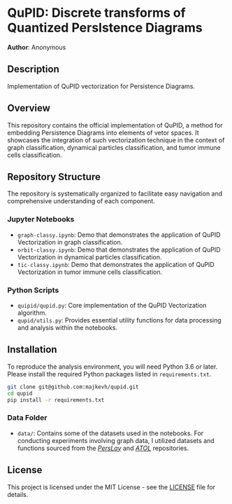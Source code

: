 # QuPID: Discrete transforms of Quantized PersIstence Diagrams
**Author**: Anonymous

## Description
Implementation of QuPID vectorization for Persistence Diagrams.

## Overview
This repository contains the official implementation of QuPID, a method for embedding Persistence Diagrams into elements of vetor spaces. It showcases the integration of such vectorization technique in the context of graph classification, dynamical particles classification, and tumor immune cells classification.

## Repository Structure
The repository is systematically organized to facilitate easy navigation and comprehensive understanding of each component.

### Jupyter Notebooks
- `graph-classy.ipynb`: Demo that demonstrates the application of QuPID Vectorization in graph classification.
- `orbit-classy.ipynb`: Demo that demonstrates the application of QuPID Vectorization in dynamical particles classification.
- `tic-classy.ipynb`: Demo that demonstrates the application of QuPID Vectorization in tumor immune cells classification.

### Python Scripts
- `quipid/qupid.py`: Core implementation of the QuPID Vectorization algorithm.
- `qupid/utils.py`: Provides essential utility functions for data processing and analysis within the notebooks.

## Installation
To reproduce the analysis environment, you will need Python 3.6 or later. Please install the required Python packages listed in `requirements.txt`.

```bash
git clone git@github.com:majkevh/qupid.git
cd qupid
pip install -r requirements.txt
```

### Data Folder 
- `data/`: Contains some of the datasets used in the notebooks. For conducting experiments involving graph data, I utilized datasets and functions sourced from the [*PersLay*](https://github.com/MathieuCarriere/perslay) and [*ATOL*](https://github.com/martinroyer/atol) repositories. 


## License
This project is licensed under the MIT License - see the [LICENSE](LICENSE) file for details.
